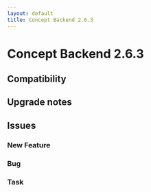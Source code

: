 ```yaml
---
layout: default
title: Concept Backend 2.6.3
---
```

<div class="jumbotron">
    <h1>Concept Backend 2.6.3</h1>    
    <h2>Compatibility</h2>
    <ul>
    </ul>
</div>




## Upgrade notes  
         



## Issues  


### New Feature 



### Bug 



### Task 


